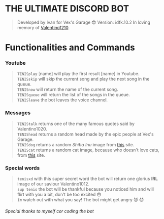 #                THE ULTIMATE DISCORD BOT

> Developed by Ivan for Vex's Garage 😎
> Version: idfk.10.2
> In loving memory of [Valentino1210](https://image.prntscr.com/image/djMnMJSwSbKj_dcNfDiAww.png).
>

# Functionalities and Commands
###    Youtube 
>``TENISplay`` [name] will play the first result [name] in Youtube.          
>``TENISskip`` will skip the current song and play the next song in the queue.          
>``TENISnow`` will return the name of the current song.          
> ``TENISqueue`` will return the list of the songs in the queue.          
>``TENISleave`` the bot leaves the voice channel.          

### Messages
> ``TENIStalk`` returns one of the many famous quotes said by Valentino1020.          
> ``TENIShead`` returns a random head made by the epic people at Vex's Garage.           
> ``TENISdog`` returns a random *Shiba Inu* image from [this](https://dog.ceo) site.          
> ``TENIScat`` returns a random cat image, because who doesn't love cats, from [this](http://aws.random.cat/view/584) site.          

### Special words
> ``tenisxd`` with this super secret word the bot will return one glorius **IRL** image of our saviour Valentino1012.          
> ``sup tenis`` the bot will be thankful because you noticed him and will flirt with you a bit, don't be too excited 😳           
> ``Im`` watch out with what you say! The bot might get angry 😈 😈          

###### *Special thanks to myself cor coding the bot*
